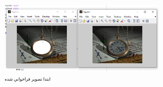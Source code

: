 
<div dir="rtl">
  
  
  </div>
  
  ![خروجي ](https://github.com/semnan-university-ai/image-processing-class/blob/main/excersiecs/Homayontoosy/18/Untitled.png)


ابتدا تصوير فراخواني شده 
